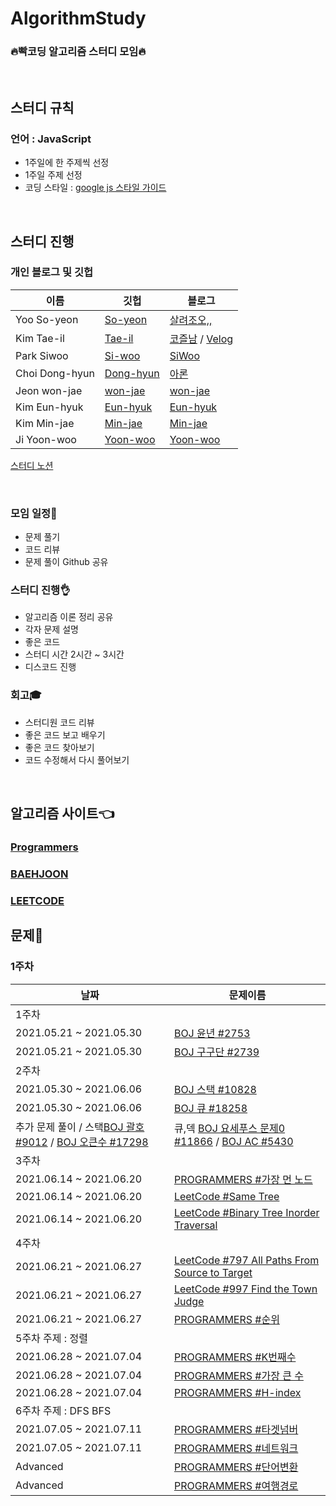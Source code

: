 # AlgorithmStudy
### **🔥빡코딩 알고리즘 스터디 모임🔥**

<br>

## 스터디 규칙

### 언어 : JavaScript
  - 1주일에 한 주제씩 선정
  - 1주일 주제 선정
  - 코딩 스타일 : [google js 스타일 가이드](https://steemit.com/wdev/@wonsama/javascript)
<br>

## **스터디 진행**

### 개인 블로그 및 깃헙

| 이름 | 깃헙 | 블로그 | 
|---|---|---|
| Yoo So-yeon | [So-yeon](https://github.com/loverduck) | [살려조오,,](https://codingduck.tistory.com/)  |
| Kim Tae-il | [Tae-il](https://github.com/james-taeil) | [코즐남](https://cozznam.tistory.com/) / [Velog](https://velog.io/@edan_3000) |
| Park Siwoo | [Si-woo](https://github.com/SiwooPak) | [SiWoo](https://velog.io/@dev_shu) |
| Choi Dong-hyun | [Dong-hyun](https://github.com/aarDong-hyunon-93 ) | [아론](https://velog.io/@aaron_93) |
| Jeon won-jae | [won-jae](https://github.com/coriander345) | [won-jae](https://coriander345.github.io/) |
| Kim Eun-hyuk | [Eun-hyuk](https://github.com/steel-hyuk) | [Eun-hyuk](https://velog.io/@steel_hyuk___2) |
| Kim Min-jae | [Min-jae](https://github.com/minjman2659) | [Min-jae](https://www.notion.so/minjman2659/16d5cc5769c84f4aacb11952a3625dfc) |
| Ji Yoon-woo | [Yoon-woo](https://github.com/unuuuuu) | [Yoon-woo](https://velog.io/@unuuuuu) |


[스터디 노션](https://www.notion.so/loverduck97/Algorithm-Study-2d0c49b91c074f419830852c96306e6d)

<br>


### 모임 일정📅
  - 문제 풀기
  - 코드 리뷰
  - 문제 풀이 Github 공유

### 스터디 진행👌
  - 알고리즘 이론 정리 공유
  - 각자 문제 설명
  - 좋은 코드 
  - 스터디 시간 2시간 ~ 3시간
  - 디스코드 진행

### 회고🎓
  - 스터디원 코드 리뷰
  - 좋은 코드 보고 배우기
  - 좋은 코드 찾아보기
  - 코드 수정해서 다시 풀어보기

<br>

## **알고리즘 사이트👈** 
### [Programmers](https://programmers.co.kr/learn/challenges?tab=all_challenges)<br>
### [BAEHJOON](https://www.acmicpc.net/)<br>
### [LEETCODE](https://leetcode.com/)<br>

## **문제**🥳

### 1주차
| 날짜 | 문제이름 | 
|---|---|
|1주차|
| 2021.05.21 ~ 2021.05.30 | [BOJ 윤년 #2753](https://www.acmicpc.net/problem/2753) |
| 2021.05.21 ~ 2021.05.30 | [BOJ 구구단 #2739](https://www.acmicpc.net/problem/2739) |
|2주차|
| 2021.05.30 ~ 2021.06.06 | [BOJ 스택 #10828](https://www.acmicpc.net/problem/10828) |
| 2021.05.30 ~ 2021.06.06 | [BOJ 큐 #18258](https://www.acmicpc.net/problem/18258) |
|추가 문제 풀이 / 스택[BOJ 괄호 #9012](https://www.acmicpc.net/problem/9012) / [BOJ 오큰수 #17298](https://www.acmicpc.net/problem/17298) | 큐,덱 [BOJ 요세푸스 문제0 #11866](https://www.acmicpc.net/problem/11866) / [BOJ AC #5430](https://www.acmicpc.net/problem/5430) |
|3주차|
| 2021.06.14 ~ 2021.06.20 | [PROGRAMMERS #가장 먼 노드](https://programmers.co.kr/learn/courses/30/lessons/49189) |
| 2021.06.14 ~ 2021.06.20 | [LeetCode #Same Tree](https://leetcode.com/problems/same-tree/) |
| 2021.06.14 ~ 2021.06.20 | [LeetCode #Binary Tree Inorder Traversal](https://leetcode.com/problems/binary-tree-inorder-traversal/) |
|4주차|
| 2021.06.21 ~ 2021.06.27 | [LeetCode #797 All Paths From Source to Target](https://leetcode.com/problems/all-paths-from-source-to-target/) |
| 2021.06.21 ~ 2021.06.27 | [LeetCode #997 Find the Town Judge](https://leetcode.com/problems/find-the-town-judge/) |
| 2021.06.21 ~ 2021.06.27 | [PROGRAMMERS #순위](https://programmers.co.kr/learn/courses/30/lessons/49191/) |
|5주차 주제 : 정렬|
| 2021.06.28 ~ 2021.07.04 | [PROGRAMMERS #K번째수](https://programmers.co.kr/learn/courses/30/lessons/42748) |
| 2021.06.28 ~ 2021.07.04 | [PROGRAMMERS #가장 큰 수](https://programmers.co.kr/learn/courses/30/lessons/42746) |
| 2021.06.28 ~ 2021.07.04 | [PROGRAMMERS #H-index](https://programmers.co.kr/learn/courses/30/lessons/42747) |
|6주차 주제 : DFS BFS|
| 2021.07.05 ~ 2021.07.11 | [PROGRAMMERS #타겟넘버](https://programmers.co.kr/learn/courses/30/lessons/43165) |
| 2021.07.05 ~ 2021.07.11 | [PROGRAMMERS #네트워크](https://programmers.co.kr/learn/courses/30/lessons/43162) |
| Advanced | [PROGRAMMERS #단어변환](https://programmers.co.kr/learn/courses/30/lessons/43163) |
| Advanced | [PROGRAMMERS #여행경로](https://programmers.co.kr/learn/courses/30/lessons/43164) |



